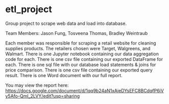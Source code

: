 # etl_project
Group project to scrape web data and load into database.

Team Members: Jason Fung, Tosveena Thomas, Bradley Weintraub

Each member was responsible for scraping a retail website for cleaning supplies products.
The retailers chosen were Target, Walgreens, and Walmart.
There is one Jupyter notebook containing our data aggregation code for each.
There is one csv file containing our exported DataFrame for each.
There is one sql file with our database load statements & joins for price comparison.
There is one csv file containing our exported query result.
There is one Word document with our full report.

You may view the report here:
https://docs.google.com/document/d/1qq9b24aN1xAieDYsEFC8BCdqfP6iVy5Afo-QmI_2LVY/edit?usp=sharing
